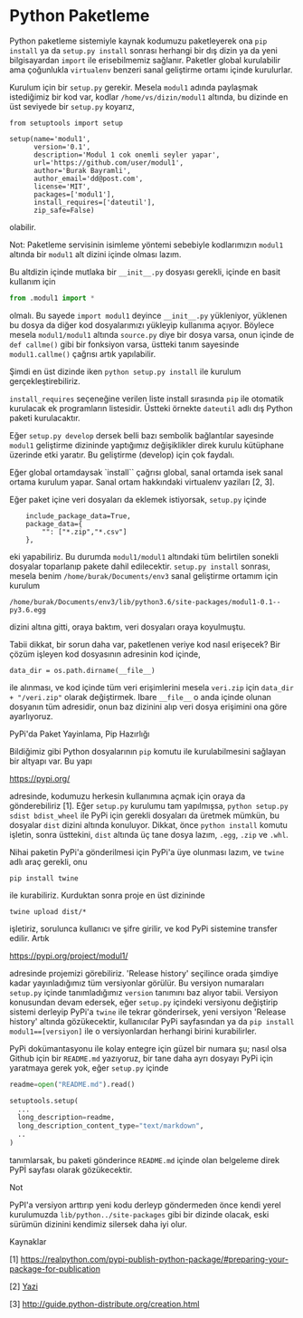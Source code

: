# Python Paketleme

Python paketleme sistemiyle kaynak kodumuzu paketleyerek ona `pip
install` ya da `setup.py install` sonrası herhangi bir dış dizin ya da
yeni bilgisayardan `import` ile erisebilmemiz sağlanır. Paketler
global kurulabilir ama çoğunlukla `virtualenv` benzeri sanal
geliştirme ortamı içinde kurulurlar.

Kurulum için bir `setup.py` gerekir. Mesela `modul1` adında paylaşmak
istediğimiz bir kod var, kodlar `/home/vs/dizin/modul1` altında, bu
dizinde en üst seviyede bir `setup.py` koyarız, 

```
from setuptools import setup

setup(name='modul1',
      version='0.1',
      description='Modul 1 cok onemli seyler yapar',
      url='https://github.com/user/modul1',
      author='Burak Bayramli',
      author_email='dd@post.com',
      license='MIT',
      packages=['modul1'],
      install_requires=['dateutil'],
      zip_safe=False)
```

olabilir. 

Not: Paketleme servisinin isimleme yöntemi sebebiyle kodlarımızın
`modul1` altında bir `modul1` alt dizini içinde olması lazım.

Bu altdizin içinde mutlaka bir `__init__.py` dosyası gerekli, içinde
en basit kullanım için

```python
from .modul1 import *
```

olmalı. Bu sayede `import modul1` deyince `__init__.py` yükleniyor,
yüklenen bu dosya da diğer kod dosyalarımızı yükleyip kullanıma
açıyor. Böylece mesela `modul1/modul1` altında `source.py` diye bir
dosya varsa, onun içinde de `def callme()` gibi bir fonksiyon varsa,
üstteki tanım sayesinde `modul1.callme()` çağrısı artık yapılabilir.

Şimdi en üst dizinde iken `python setup.py install` ile kurulum
gerçekleştirebiliriz.

`install_requires` seçeneğine verilen liste install sırasında `pip` ile
otomatik kurulacak ek programların listesidir. Üstteki örnekte
`dateutil` adlı dış Python paketi kurulacaktır.

Eğer `setup.py develop` dersek belli bazı sembolik bağlantılar
sayesinde `modul1` geliştirme dizininde yaptığımız değişiklikler direk
kurulu kütüphane üzerinde etki yaratır. Bu geliştirme (develop) için
çok faydalı.

Eğer global ortamdaysak `install`` çağrısı global, sanal ortamda isek
sanal ortama kurulum yapar. Sanal ortam hakkındaki virtualenv yaziları
[2, 3].

Eğer paket içine veri dosyaları da eklemek istiyorsak, `setup.py` içinde

```
    include_package_data=True,
    package_data={
        "": ["*.zip","*.csv"]
    },
```

eki yapabiliriz. Bu durumda `modul1/modul1` altındaki tüm belirtilen
sonekli dosyalar toparlanıp pakete dahil edilecektir. `setup.py install`
sonrası, mesela benim `/home/burak/Documents/env3` sanal geliştirme
ortamım için kurulum

```
/home/burak/Documents/env3/lib/python3.6/site-packages/modul1-0.1--py3.6.egg
```

dizini altına gitti, oraya baktım, veri dosyaları oraya koyulmuştu. 

Tabii dikkat, bir sorun daha var, paketlenen veriye kod nasıl
erişecek? Bir çözüm işleyen kod dosyasının adresinin kod içinde,

```
data_dir = os.path.dirname(__file__)
```

ile alınması, ve kod içinde tüm veri erişimlerini mesela `veri.zip`
için `data_dir + "/veri.zip"` olarak değiştirmek. Ibare `__file__` o
anda içinde olunan dosyanın tüm adresidir, onun baz dizinini alıp veri
dosya erişimini ona göre ayarlıyoruz.

PyPi'da Paket Yayinlama, Pip Hazırlığı

Bildiğimiz gibi Python dosyalarının `pip` komutu ile kurulabilmesini
sağlayan bir altyapı var. Bu yapı

https://pypi.org/

adresinde, kodumuzu herkesin kullanımına açmak için oraya da
gönderebiliriz [1]. Eğer `setup.py` kurulumu tam yapılmışsa, `python
setup.py sdist bdist_wheel` ile PyPi için gerekli dosyaları da üretmek
mümkün, bu dosyalar `dist` dizini altında konuluyor. Dikkat, önce
`python install` komutu işletin, sonra üsttekini, `dist` altında üç
tane dosya lazım, `.egg`, `.zip` ve `.whl`.

Nihai paketin PyPi'a gönderilmesi için PyPi'a üye olunması lazım, ve  `twine` adlı
araç gerekli, onu

```
pip install twine
```

ile kurabiliriz. Kurduktan sonra proje en üst dizininde

```
twine upload dist/*
```

işletiriz, sorulunca kullanıcı ve şifre girilir, ve kod PyPi sistemine transfer
edilir. Artık

https://pypi.org/project/modul1/

adresinde projemizi görebiliriz. 'Release history' seçilince orada şimdiye
kadar yayınladığımız tüm versiyonlar görülür. Bu versiyon numaraları `setup.py`
içinde tanımladığımız `version` tanımını baz alıyor tabii. Versiyon konusundan
devam edersek, eğer `setup.py` içindeki versiyonu değiştirip sistemi derleyip
PyPi'a `twine` ile tekrar gönderirsek, yeni versiyon 'Release history' altında
gözükecektir, kullanıcılar PyPi sayfasından ya da `pip install modul1==[versiyon]`
ile o versiyonlardan herhangi birini kurabilirler.

PyPi dokümantasyonu ile kolay entegre için güzel bir numara şu; nasıl olsa
Github için bir `README.md` yazıyoruz, bir tane daha ayrı dosyayı PyPi için
yaratmaya gerek yok, eğer `setup.py` içinde

```python
readme=open("README.md").read()

setuptools.setup(
  ...
  long_description=readme,
  long_description_content_type="text/markdown",    
  ..
)
```

tanımlarsak, bu paketi gönderince `README.md` içinde olan belgeleme direk
PyPİ sayfası olarak gözükecektir.

Not

PyPI'a versiyon arttırıp yeni kodu derleyp göndermeden önce kendi
yerel kurulumuzda `lib/python../site-packages` gibi bir dizinde
olacak, eski sürümün dizinini kendimiz silersek daha iyi olur.

Kaynaklar

[1] https://realpython.com/pypi-publish-python-package/#preparing-your-package-for-publication

[2] [Yazi](../../2018/08/virtualenv-python-izole-sanal-calsma.html)

[3] http://guide.python-distribute.org/creation.html
